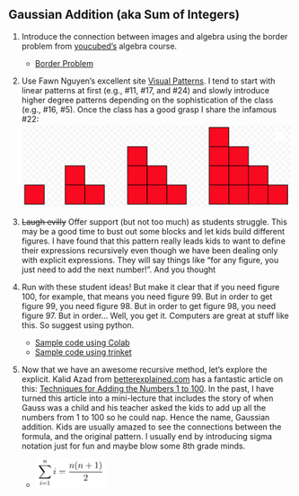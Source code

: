 ## Gaussian Addition (aka Sum of Integers)

1. Introduce the connection between images and algebra using the border problem from [youcubed’s](https://www.youcubed.org/algebra/) algebra course.
    - [Border Problem](https://www.youcubed.org/wp-content/uploads/2018/09/Border-Problem-final-copy.pdf)
2. Use Fawn Nguyen’s excellent site [Visual Patterns](https://www.visualpatterns.org). I tend to start with linear patterns at first (e.g., #11, #17, and #24) and slowly introduce higher degree patterns depending on the sophistication of the class (e.g., #16, #5). Once the class has a good grasp I share the infamous #22:  
![pattern 22](pattern22.png)
3. ~~Laugh evilly~~ Offer support (but not too much) as students struggle. This may be a good time to bust out some blocks and let kids build different figures. I have found that this pattern really leads kids to want to define their expressions recursively even though we have been dealing only with explicit expressions. They will say things like “for any figure, you just need to add the next number!”. And you thought  
4. Run with these student ideas! But make it clear that if you need figure 100, for example, that means you need figure 99. But in order to get figure 99, you need figure 98. But in order to get figure 98, you need figure 97. But in order... Well, you get it. Computers are great at stuff like this. So suggest using python.
    - [Sample code using Colab](https://colab.research.google.com/drive/1zTEoLdDxaCJG3Dhj9Qn7EGxE4WPKqRkW?usp=sharing)
    - [Sample code using trinket](https://trinket.io/python/564712f6a5)
 
5. Now that we have an awesome recursive method, let’s explore the explicit. Kalid Azad from [betterexplained.com](https://betterexplained.com/) has a fantastic article on this: [Techniques for Adding the Numbers 1 to 100](https://betterexplained.com/articles/techniques-for-adding-the-numbers-1-to-100/). In the past, I have turned this article into a mini-lecture that includes the story of when Gauss was a child and his teacher asked the kids to add up all the numbers from 1 to 100 so he could nap. Hence the name, Gaussian addition. Kids are usually amazed to see the connections between the formula, and the original pattern. I usually end by introducing sigma notation just for fun and maybe blow some 8th grade minds. 

    - ![sigma notation](sigma-notation.png)
